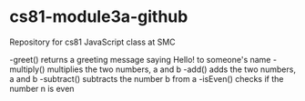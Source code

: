 # cs81-module3a-github
Repository for cs81 JavaScript class at SMC

-greet() returns a greeting message saying Hello! to someone's name
-multiply() multiplies the two numbers, a and b
-add() adds the two numbers, a and b
-subtract() subtracts the number b from a
-isEven() checks if the number n is even
